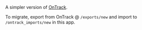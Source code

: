 A simpler version of [OnTrack](https://github.com/inoda/ontrack).

To migrate, export from OnTrack @ `/exports/new` and import to `/ontrack_imports/new` in this app.
